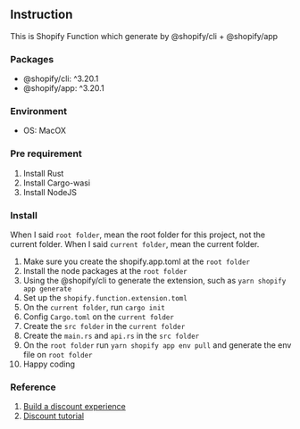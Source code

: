 ## Instruction

This is Shopify Function which generate by @shopify/cli + @shopify/app

### Packages

- @shopify/cli: ^3.20.1
- @shopify/app: ^3.20.1


### Environment

- OS: MacOX


### Pre requirement

1. Install Rust
2. Install Cargo-wasi
3. Install NodeJS

### Install

When I said `root folder`, mean the root folder for this project, not the current folder.
When I said `current folder`, mean the current folder.

1. Make sure you create the shopify.app.toml at the `root folder`
2. Install the node packages at the `root folder`
3. Using the @shopify/cli to generate the extension, such as `yarn shopify app generate`
4. Set up the `shopify.function.extension.toml`
5. On the `current folder`, run `cargo init`
6. Config `Cargo.toml` on the `current folder`
7. Create the `src folder` in the `current folder`
8. Create the `main.rs` and `api.rs` in the `src folder`
9. On the `root folder` run `yarn shopify app env pull` and generate the env file on `root folder`
10. Happy coding

### Reference

1. [Build a discount experience](https://shopify.dev/apps/discounts/create)
2. [Discount tutorial](https://github.com/Shopify/function-examples/tree/main/sample-apps/discounts-tutorial)